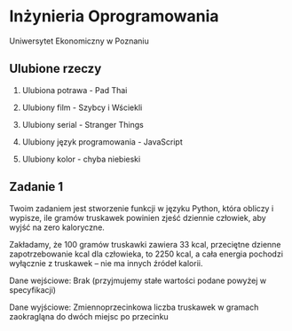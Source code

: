 # Inżynieria Oprogramowania

Uniwersytet Ekonomiczny w Poznaniu

## Ulubione rzeczy

1. Ulubiona potrawa - Pad Thai

2. Ulubiony film - Szybcy i Wściekli

3. Ulubiony serial - Stranger Things

4. Ulubiony język programowania - JavaScript

5. Ulubiony kolor - chyba niebieski

## Zadanie 1

Twoim zadaniem jest stworzenie funkcji w języku Python,
która obliczy i wypisze, ile gramów truskawek powinien zjeść dziennie człowiek,
aby wyjść na zero kaloryczne.

Zakładamy, że 100 gramów truskawki zawiera 33 kcal,
przeciętne dzienne zapotrzebowanie kcal dla człowieka, to 2250 kcal,
a cała energia pochodzi wyłącznie z truskawek – nie ma innych źródeł kalorii.

Dane wejściowe: Brak (przyjmujemy stałe wartości podane powyżej w specyfikacji)

Dane wyjściowe: Zmiennoprzecinkowa liczba truskawek w gramach zaokragląna do dwóch miejsc po przecinku